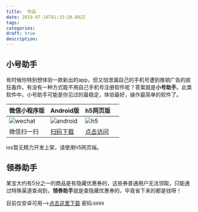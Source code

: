 ```yaml
---
title:  作品
date: 2019-07-16T01:33:20.802Z
tags: 
categories:
draft: true
description: 
---
```


## 小号助手
有时候你特别想体验一款新出的app，但又怕泄漏自己的手机号遭到推销广告的疯狂轰炸。有没有一种方式能不用自己手机号注册软件呢？答案就是**小号助手**。此类软件中，小号助手可能是你见过的最稳定，体验最好，操作最简单的软件了。

|  微信小程序版   |  Android版   |  h5网页版   |     |
| --- | --- | --- | --- |
|   ![wechat](https://i.loli.net/2019/07/16/5d2d3e43e308697165.jpg)  |  ![android](https://i.loli.net/2019/07/19/5d316e9191b9689475.jpg)   |   ![h5](https://i.loli.net/2019/07/19/5d316e561481064527.jpg) |     |
| 微信扫一扫    |  [扫码下载](https://www.lanzous.com/b760437/)   |   [点击访问](https://sxy91.com/h5code)


ios暂无精力开发上架，请使用h5网页端。


## 领券助手
某宝大约有5分之一的商品是有隐藏优惠券的，这些券普通用户无法领取，只能通过特殊渠道查询到，**领券助手**就是查隐藏优惠券的，毕竟省下来的都是钱呀！

目前仅安卓可用-->[点击这里下载](https://www.lanzous.com/b760437/) 密码:`6699`